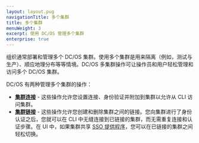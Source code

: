 ```yaml
---
layout: layout.pug
navigationTitle: 多个集群
title: 多个集群
menuWeight: 3
excerpt: 使用 DC/OS 管理多个集群
enterprise: true
---
```


组织通常部署和管理多个 DC/OS 集群。使用多个集群是用来隔离（例如，测试与生产）、顺应地理分布等等情境。DC/OS 多集群操作可让操作员和用户轻松管理和访问多个 DC/OS 集群。

DC/OS 有两种管理多个集群的操作：

- **[集群连接](/mesosphere/dcos/cn/1.11/administering-clusters/multiple-clusters/cluster-connections/)** - 这些操作允许您设置连接、身份验证并附加到集群以允许从 CLI 访问集群。
- **[集群链接](/mesosphere/dcos/cn/1.11/administering-clusters/multiple-clusters/cluster-links/)** - 这些操作允许您创建和删除集群之间的链接。您向集群进行了身份认证之后，您就可以在 CLI 中无缝连接到已链接的集群，而无需重复连接和认证步骤。在 UI 中，如果集群共享 [SSO 提供程序](/mesosphere/dcos/cn/1.11/security/ent/sso/)，您可以在已链接的集群之间轻松切换。
